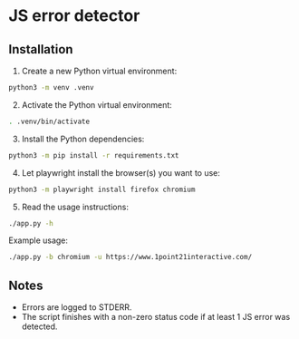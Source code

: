 # JS error detector

## Installation

1. Create a new Python virtual environment:

```bash
python3 -m venv .venv
```

2. Activate the Python virtual environment:

```bash
. .venv/bin/activate
```

3. Install the Python dependencies:

```bash
python3 -m pip install -r requirements.txt
```

4. Let playwright install the browser(s) you want to use:

```bash
python3 -m playwright install firefox chromium
```

5. Read the usage instructions:

```bash
./app.py -h
```

Example usage:

```bash
./app.py -b chromium -u https://www.1point21interactive.com/
```

## Notes

* Errors are logged to STDERR.
* The script finishes with a non-zero status code if at least 1 JS error was detected.
